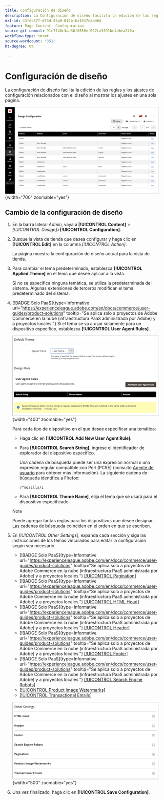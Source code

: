 ```yaml
---
title: Configuración de diseño
description: La Configuración de diseño facilita la edición de las reglas y los ajustes de configuración relacionados con el diseño al mostrar los ajustes en una sola página.
exl-id: 43fec57f-d76d-45a9-812b-ba1947cea46d
feature: Page Content, Configuration
source-git-commit: 91c7748c3aa30f0856ef027ca5391be4dbea240a
workflow-type: tm+mt
source-wordcount: '351'
ht-degree: 0%

---
```


# Configuración de diseño

La configuración de diseño facilita la edición de las reglas y los ajustes de configuración relacionados con el diseño al mostrar los ajustes en una sola página.

![Página de configuración de diseño](./assets/configuration.png){width="700" zoomable="yes"}

## Cambio de la configuración de diseño

1. En la barra lateral _Admin_, vaya a **[!UICONTROL Content]** > _[!UICONTROL Design]_>**[!UICONTROL Configuration]**.

1. Busque la vista de tienda que desea configurar y haga clic en **[!UICONTROL Edit]** en la columna _[!UICONTROL Action]_.

   La página muestra la configuración de diseño actual para la vista de tienda.

1. Para cambiar el tema predeterminado, establezca **[!UICONTROL Applied Theme]** en el tema que desee aplicar a la vista.

   Si no se especifica ninguna temática, se utiliza la predeterminada del sistema. Algunas extensiones de terceros modifican el tema predeterminado del sistema.

1. [!BADGE Solo PaaS]{type=Informative url="https://experienceleague.adobe.com/en/docs/commerce/user-guides/product-solutions" tooltip="Se aplica solo a proyectos de Adobe Commerce en la nube (infraestructura PaaS administrada por Adobe) y a proyectos locales."} Si el tema se va a usar solamente para un dispositivo específico, establezca **[!UICONTROL User Agent Rules]**.

   ![Reglas de usuario-agente](./assets/configuration-user-agent-rules.png){width="400" zoomable="yes"}

   Para cada tipo de dispositivo en el que desee especificar una temática:

   - Haga clic en **[!UICONTROL Add New User Agent Rule]**.

   - Para **[!UICONTROL Search String]**, ingrese el identificador de explorador del dispositivo específico.

     Una cadena de búsqueda puede ser una expresión normal o una expresión regular compatible con Perl (PCRE) (consulte [Agente de usuario](https://en.wikipedia.org/wiki/User_agent) para obtener más información). La siguiente cadena de búsqueda identifica a Firefox:

         /^mozilla/i
     
   - Para **[!UICONTROL Theme Name]**, elija el tema que se usará para el dispositivo especificado.

   >[!NOTE]
   >
   >Puede agregar tantas reglas para los dispositivos que desee designar. Las cadenas de búsqueda coinciden en el orden en que se escriben.

1. En _[!UICONTROL Other Settings]_, expanda cada sección y siga las instrucciones de los temas vinculados para editar la configuración según sea necesario.

   - [!BADGE Solo PaaS]{type=Informative url="https://experienceleague.adobe.com/en/docs/commerce/user-guides/product-solutions" tooltip="Se aplica solo a proyectos de Adobe Commerce en la nube (infraestructura PaaS administrada por Adobe) y a proyectos locales."} [[!UICONTROL Pagination]](../catalog/navigation-product-listings.md#pagination-controls)
   - [!BADGE Solo PaaS]{type=Informative url="https://experienceleague.adobe.com/en/docs/commerce/user-guides/product-solutions" tooltip="Se aplica solo a proyectos de Adobe Commerce en la nube (infraestructura PaaS administrada por Adobe) y a proyectos locales."} [[!UICONTROL HTML Head]](page-setup.md#html-head)
   - [!BADGE Solo PaaS]{type=Informative url="https://experienceleague.adobe.com/en/docs/commerce/user-guides/product-solutions" tooltip="Se aplica solo a proyectos de Adobe Commerce en la nube (infraestructura PaaS administrada por Adobe) y a proyectos locales."} [[!UICONTROL Header]](page-setup.md#header)
   - [!BADGE Solo PaaS]{type=Informative url="https://experienceleague.adobe.com/en/docs/commerce/user-guides/product-solutions" tooltip="Se aplica solo a proyectos de Adobe Commerce en la nube (infraestructura PaaS administrada por Adobe) y a proyectos locales."} [[!UICONTROL Footer]](page-setup.md#footer)
   - [!BADGE Solo PaaS]{type=Informative url="https://experienceleague.adobe.com/en/docs/commerce/user-guides/product-solutions" tooltip="Se aplica solo a proyectos de Adobe Commerce en la nube (infraestructura PaaS administrada por Adobe) y a proyectos locales."} [[!UICONTROL Search Engine Robots]](../merchandising-promotions/seo-overview.md#search-engine-robots)
   - [[!UICONTROL Product Image Watermarks]](../catalog/product-image.md#watermarks)
   - [[!UICONTROL Transactional Emails]](../systems/email-templates.md#configure-email-templates)

   ![Otras configuraciones que afectan al diseño](./assets/configuration-other-settings.png){width="500" zoomable="yes"}

1. Una vez finalizado, haga clic en **[!UICONTROL Save Configuration]**.
